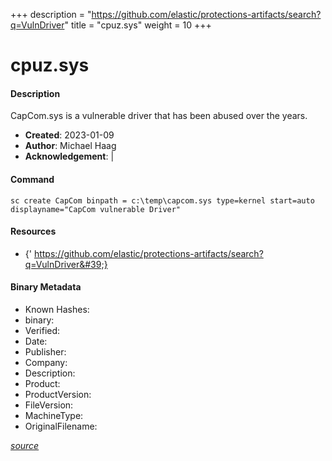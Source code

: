 +++
description = "https://github.com/elastic/protections-artifacts/search?q=VulnDriver"
title = "cpuz.sys"
weight = 10
+++

# cpuz.sys

#### Description

CapCom.sys is a vulnerable driver that has been abused over the years.

- **Created**: 2023-01-09
- **Author**: Michael Haag
- **Acknowledgement**:  | [](https://twitter.com/)

#### Command

```
sc create CapCom binpath = c:\temp\capcom.sys type=kernel start=auto displayname="CapCom vulnerable Driver"
```

#### Resources


- {&#39; https://github.com/elastic/protections-artifacts/search?q=VulnDriver&#39;}





#### Binary Metadata

- Known Hashes: [](https://www.virustotal.com/gui/file/) 
- binary: 
- Verified: 
- Date: 
- Publisher: 
- Company: 
- Description: 
- Product: 
- ProductVersion: 
- FileVersion: 
- MachineType: 
- OriginalFilename: 

[*source*](https://github.com/magicsword-io/LOLDrivers/tree/main/yaml/cpuz.sys.yml)